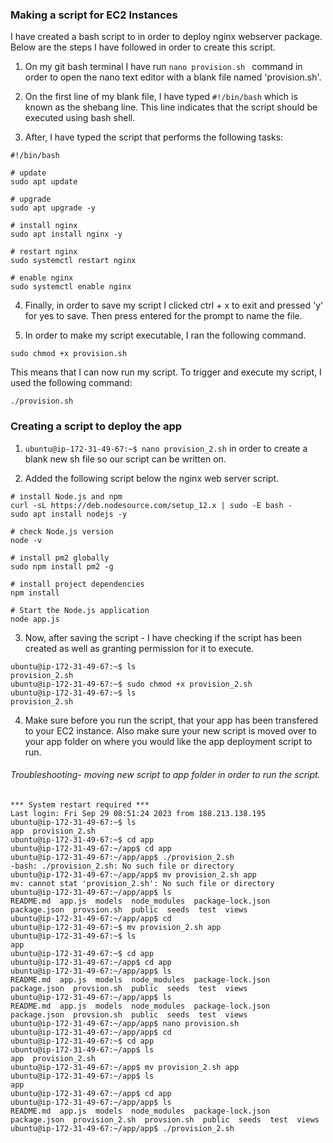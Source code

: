 ### Making a script for EC2 Instances 

I have created a bash script to in order to deploy nginx webserver package. Below are the steps I have followed in order to create this script.

1) On my git bash terminal I have run ``` nano provision.sh  ``` command in order to open the nano text editor with a blank file named 'provision.sh'.

2) On the first line of my blank file, I have typed `#!/bin/bash` which is known as the shebang line. This line indicates that the script should be executed using bash shell. 

3) After, I have typed the script that performs the following tasks: 

```
#!/bin/bash

# update
sudo apt update

# upgrade
sudo apt upgrade -y

# install nginx
sudo apt install nginx -y

# restart nginx
sudo systemctl restart nginx

# enable nginx
sudo systemctl enable nginx 
```
4) Finally, in order to save my script I clicked ctrl + x to exit and pressed 'y' for yes to save. Then press entered for the prompt to name the file. 

5) In order to make my script executable, I ran the following command. 

```
sudo chmod +x provision.sh
``` 

This means that I can now run my script. 
To trigger and execute my script, I used the following command: 

```
./provision.sh 
```

### Creating a script to deploy the app

1) `ubuntu@ip-172-31-49-67:~$ nano provision_2.sh` in order to create a blank new sh file so our script can be written on.

2) Added the following script below the nginx web server script. 
```
# install Node.js and npm
curl -sL https://deb.nodesource.com/setup_12.x | sudo -E bash -
sudo apt install nodejs -y

# check Node.js version
node -v

# install pm2 globally
sudo npm install pm2 -g

# install project dependencies
npm install

# Start the Node.js application
node app.js

```
3) Now, after saving the script - I have checking if the script has been created as well as granting permission for it to execute. 

```
ubuntu@ip-172-31-49-67:~$ ls
provision_2.sh
ubuntu@ip-172-31-49-67:~$ sudo chmod +x provision_2.sh
ubuntu@ip-172-31-49-67:~$ ls
provision_2.sh

```

4) Make sure before you run the script, that your app has been transfered to your EC2 instance. Also make sure your new script is moved over to your app folder on where you would like the app deployment script to run. 


###### Troubleshooting- moving new script to app folder in order to run the script.

```
*** System restart required ***
Last login: Fri Sep 29 08:51:24 2023 from 188.213.138.195
ubuntu@ip-172-31-49-67:~$ ls
app  provision_2.sh
ubuntu@ip-172-31-49-67:~$ cd app
ubuntu@ip-172-31-49-67:~/app$ cd app
ubuntu@ip-172-31-49-67:~/app/app$ ./provision_2.sh
-bash: ./provision_2.sh: No such file or directory
ubuntu@ip-172-31-49-67:~/app/app$ mv provision_2.sh app
mv: cannot stat 'provision_2.sh': No such file or directory
ubuntu@ip-172-31-49-67:~/app/app$ ls
README.md  app.js  models  node_modules  package-lock.json  package.json  provsion.sh  public  seeds  test  views
ubuntu@ip-172-31-49-67:~/app/app$ cd
ubuntu@ip-172-31-49-67:~$ mv provision_2.sh app
ubuntu@ip-172-31-49-67:~$ ls
app
ubuntu@ip-172-31-49-67:~$ cd app
ubuntu@ip-172-31-49-67:~/app$ cd app
ubuntu@ip-172-31-49-67:~/app/app$ ls
README.md  app.js  models  node_modules  package-lock.json  package.json  provsion.sh  public  seeds  test  views
ubuntu@ip-172-31-49-67:~/app/app$ ls
README.md  app.js  models  node_modules  package-lock.json  package.json  provsion.sh  public  seeds  test  views
ubuntu@ip-172-31-49-67:~/app/app$ nano provision.sh
ubuntu@ip-172-31-49-67:~/app/app$ cd
ubuntu@ip-172-31-49-67:~$ cd app
ubuntu@ip-172-31-49-67:~/app$ ls
app  provision_2.sh
ubuntu@ip-172-31-49-67:~/app$ mv provision_2.sh app
ubuntu@ip-172-31-49-67:~/app$ ls
app
ubuntu@ip-172-31-49-67:~/app$ cd app
ubuntu@ip-172-31-49-67:~/app/app$ ls
README.md  app.js  models  node_modules  package-lock.json  package.json  provision_2.sh  provsion.sh  public  seeds  test  views
ubuntu@ip-172-31-49-67:~/app/app$ ./provision_2.sh



``` 